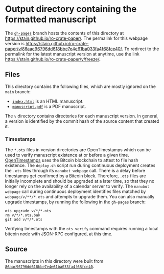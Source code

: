 # Output directory containing the formatted manuscript

The [`gh-pages`](https://github.com/stain/ro-crate-paper/tree/gh-pages) branch hosts the contents of this directory at <https://stain.github.io/ro-crate-paper/>.
The permalink for this webpage version is <https://stain.github.io/ro-crate-paper/v/86aac96796dd618bbe7e4e61ba033fa4f68fce40/>.
To redirect to the permalink for the latest manuscript version at anytime, use the link <https://stain.github.io/ro-crate-paper/v/freeze/>.

## Files

This directory contains the following files, which are mostly ignored on the `main` branch:

+ [`index.html`](index.html) is an HTML manuscript.
+ [`manuscript.pdf`](manuscript.pdf) is a PDF manuscript.

The `v` directory contains directories for each manuscript version.
In general, a version is identified by the commit hash of the source content that created it.

### Timestamps

The `*.ots` files in version directories are OpenTimestamps which can be used to verify manuscript existence at or before a given time.
[OpenTimestamps](https://opentimestamps.org/) uses the Bitcoin blockchain to attest to file hash existence.
The `deploy.sh` script run during continuous deployment creates the `.ots` files through its `manubot webpage` call.
There is a delay before timestamps get confirmed by a Bitcoin block.
Therefore, `.ots` files are initially incomplete and should be upgraded at a later time, so that they no longer rely on the availability of a calendar server to verify.
The `manubot webpage` call during continuous deployment identifies files matched by `webpage/v/**/*.ots` and attempts to upgrade them.
You can also manually upgrade timestamps, by running the following in the `gh-pages` branch:

```shell
ots upgrade v/*/*.ots
rm v/*/*.ots.bak
git add v/*/*.ots
```

Verifying timestamps with the `ots verify` command requires running a local bitcoin node with JSON-RPC configured, at this time.

## Source

The manuscripts in this directory were built from
[`86aac96796dd618bbe7e4e61ba033fa4f68fce40`](https://github.com/stain/ro-crate-paper/commit/86aac96796dd618bbe7e4e61ba033fa4f68fce40).
